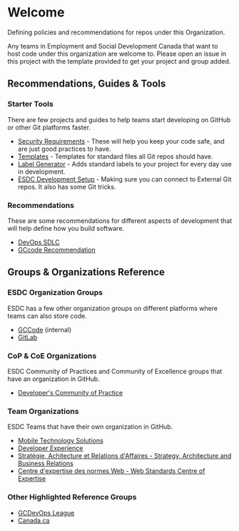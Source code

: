 # Welcome

Defining policies and recommendations for repos under this Organization.

Any teams in Employment and Social Development Canada that want to host code under this organization are welcome to. Please open an issue in this project with the template provided to get your project and group added.

## Recommendations, Guides & Tools

### Starter Tools

There are few projects and guides to help teams start developing on GitHub or other Git platforms faster.

* [Security Requirements](/Guides/Security.md) - These will help you keep your code safe, and are just good practices to have.
* [Templates](https://github.com/esdc-edsc/template-gabarit) - Templates for standard files all Git repos should have.
* [Label Generator](https://github.com/esdc-edsc/label-generator) - Adds standard labels to your project for every day use in development.
* [ESDC Development Setup](https://github.com/esdc-edsc/esdc-development-setup) - Making sure you can connect to External Git repos. It also has some Git tricks.

### Recommendations

These are some recommendations for different aspects of development that will help define how you build software.

* [DevOps SDLC](Recommendations/DevOps_SDLC.md)
* [GCcode Recommendation](Recommendations/GCcode.md)

## Groups & Organizations Reference

### ESDC Organization Groups

ESDC has a few other organization groups on different platforms where teams can also store code.

* [GCCode](https://gccode.ssc-spc.gc.ca/iitb-dgiit) (internal)
* [GitLab](https://gitlab.com/esdc-edsc)

### CoP & CoE Organizations

ESDC Community of Practices and Community of Excellence groups that have an organization in GitHub.

* [Developer's Community of Practice](https://github.com/esdc-devcop)

### Team Organizations

ESDC Teams that have their own organization in GitHub.

* [Mobile Technology Solutions](https://github.com/MTS-STM)
* [Developer Experience](https://github.com/esdc-devx)
* [Stratégie, Achitecture et Relations d'Affaires - Strategy, Architecture and Business Relations](https://github.com/sara-sabr)
* [Centre d'expertise des normes Web - Web Standards Centre of Expertise](https://github.com/cenw-wscoe)

### Other Highlighted Reference Groups

* [GCDevOps League](https://github.com/gcdevops)
* [Canada.ca](https://github.com/canada-ca/)
